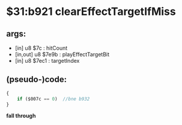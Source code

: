 ﻿
# $31:b921 clearEffectTargetIfMiss

<summary></summary>

## args:
+	[in] u8 $7c : hitCount
+	[in,out] u8 $7e9b : playEffectTargetBit
+	[in] u8 $7ec1 : targetIndex
## (pseudo-)code:
```js
{
	if ($007c == 0)  //bne b932
}
```


**fall through**

